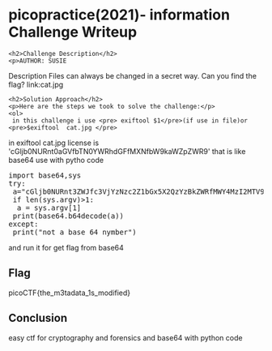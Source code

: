 <!DOCTYPE html>
<html>
<head>
    
</head>
<body>
    <h1>picopractice(2021)- information Challenge Writeup</h1>

    <h2>Challenge Description</h2>
    <p>AUTHOR: SUSIE

Description
Files can always be changed in a secret way. Can you find the flag? link:cat.jpg
</p>

    <h2>Solution Approach</h2>
    <p>Here are the steps we took to solve the challenge:</p>
    <ol>
     in this challenge i use <pre> exiftool $1</pre>(if use in file)or <pre>$exiftool  cat.jpg </pre>  

in       exiftool cat.jpg  license is 'cGljb0NURnt0aGVfbTN0YWRhdGFfMXNfbW9kaWZpZWR9'   that is like base64
use with pytho code
<pre>
import base64,sys
try:
 a="cGljb0NURnt3ZWJfc3VjYzNzc2Z1bGx5X2QzYzBkZWRfMWY4MzI2MTV9"
 if len(sys.argv)>1:
  a = sys.argv[1]
 print(base64.b64decode(a))
except:
 print("not a base 64 nymber")
</pre > and run it for get flag from base64
    </ol>

    <h2>Flag</h2>
    <p class="flag">picoCTF{the_m3tadata_1s_modified}</p>

    <h2>Conclusion</h2>
    <p>easy ctf for cryptography and forensics and  base64 with  python code</p>
</body>
</html>
